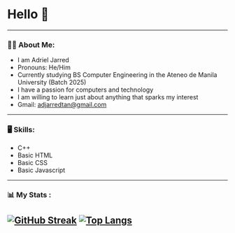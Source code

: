 #  Hello 👋

--- 

### :man_technologist: About Me:
- I am Adriel Jarred
- Pronouns: He/Him
- Currently studying BS Computer Engineering in the Ateneo de Manila University (Batch 2025)
- I have a passion for computers and technology 
- I am willing to learn just about anything that sparks my interest
- Gmail: adjarredtan@gmail.com

---
### :desktop_computer: Skills:
- C++
- Basic HTML
- Basic CSS
- Basic Javascript

---
### :bar_chart: My Stats :
[![GitHub Streak](http://github-readme-streak-stats.herokuapp.com?user=ajarred&theme=dark&background=000000)](https://git.io/streak-stats)
[![Top Langs](https://github-readme-stats.vercel.app/api/top-langs/?username=ajarred&layout=compact&theme=vision-friendly-dark)](https://github.com/anuraghazra/github-readme-stats)
---
